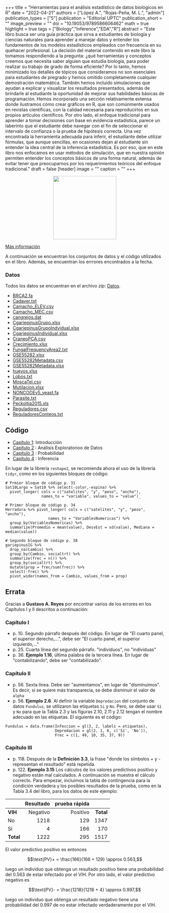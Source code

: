 +++
title = "Herramientas para el análisis estadístico de datos biológicos en R"
date = "2022-04-21"
authors = ["López A.", "Rojas-Peña, M. L.", "admin"]
publication_types = ["5"]
publication = "Editorial UPTC"
publication_short = ""
image_preview = ""
doi = "10.19053/9789586606462"
math = true
highlight = true
tags = ["Biology","Inference","EDA","R"]
abstract = "Este libro busca ser una guía práctica que sirva a estudiantes de biología y ciencias naturales para aprender a manejar datos y entender los fundamentos de los modelos estadísticos empleados con frecuencia en su quehacer profesional. La decisión del material contenido en este libro la tomamos respondiendo a la pregunta: ¿qué herramientas y conceptos creemos que necesita saber alguien que estudia biología, para poder realizar su trabajo de grado de forma eficiente? Por lo tanto, hemos minimizado los detalles de tópicos que consideramos no son esenciales para estudiantes de pregrado y hemos omitido completamente cualquier demostración matemática. También hemos incluido simulaciones que ayudan a explicar y visualizar los resultados presentados, además de brindarle al estudiante la oportunidad de mejorar sus habilidades básicas de programación. Hemos incorporado una sección relativamente extensa donde ilustramos cómo crear gráficos en R, que son comúnmente usados en revistas científicas, con la calidad necesaria para reproducirlos en sus propios artículos científicos.  Por otro lado, el enfoque tradicional para aprender a tomar decisiones con base en evidencia estadística, parece un laberinto que el estudiante debe navegar con el fin de seleccionar el intervalo de confianza o la prueba de hipótesis correcta. Una vez encontrada la herramienta adecuada para inferir, el estudiante debe utilizar fórmulas, que aunque sencillas, en ocasiones dejan al estudiante sin entender la idea central de la inferencia estadística. Es por eso, que en este libro nos enfocamos en usar métodos de simulación, que en nuestra opinión permiten entender los conceptos básicos de una forma natural, además de evitar tener que preocuparnos por los requerimientos teóricos del enfoque tradicional."
draft = false
[header]
image = ""
caption = ""
+++

<center><img src="https://simehbucket.s3.amazonaws.com/images/eb99f18bd6fd3173a377c82e120882d6-medium.jpg" width="200">
</center>

[Más información](https://editorial.uptc.edu.co/gpd-herramientas-para-el-analisis-estadistico-de-datos-biologicos-en-r-9789586606462-62f2be2f3ddd8.html)

A continuación se encuentran los conjuntos de datos y el código  utilizados en el libro. Además, se encuentran los errrores encontrados a la fecha.

### Datos

Todos los datos se encuentran en el archivo zip: [Datos](https://alexrojas.netlify.app/Data/Bio/Datos.zip). 

* [BRCA2.fa](https://alexrojas.netlify.app/Data/Bio/BRCA2.fa)
* [Cadaver.txt](https://alexrojas.netlify.app/Data/Bio/Cadaver.txt)
* [Camacho_ELEV.csv](https://alexrojas.netlify.app/Data/Bio/Camacho_ELEV.csv)
* [Camacho_MEC.csv](https://alexrojas.netlify.app/Data/Bio/Camacho_MEC.csv)
* [cangrejos.dat](https://alexrojas.netlify.app/Data/Bio/cangrejos.dat)
* [CgariepinusGrupo.xlsx](https://alexrojas.netlify.app/Data/Bio/CgariepinusGrupo.xlsx)
* [CgariepinusGrupoIndvidual.xlsx](https://alexrojas.netlify.app/Data/Bio/CgariepinusGrupoIndvidual.xlsx)
* [CgariepinusIndividual.xlsx](https://alexrojas.netlify.app/Data/Bio/CgariepinusIndividual.xlsx)
* [CraneoPCA.csv](https://alexrojas.netlify.app/Data/Bio/CraneoPCA.csv)
* [Crecimiento.xlsx](https://alexrojas.netlify.app/Data/Bio/Crecimiento.xlsx)
* [FungalFrequencyArea2.txt](https://alexrojas.netlify.app/Data/Bio/FungalFrequencyArea2.txt)
* [GSE55282.xlsx](https://alexrojas.netlify.app/Data/Bio/GSE55282.xlsx)
* [GSE55282Metadata.csv](https://alexrojas.netlify.app/Data/Bio/GSE55282Metadata.csv)
* [GSE55282Metadata.xlsx](https://alexrojas.netlify.app/Data/Bio/GSE55282Metadata.xlsx)
* [huevos.xlsx](https://alexrojas.netlify.app/Data/Bio/huevos.xlsx)
* [Lobos.txt](https://alexrojas.netlify.app/Data/Bio/Lobos.txt)
* [MoscaTel.csv](https://alexrojas.netlify.app/Data/Bio/MoscaTel.csv)
* [Mutilacion.xlsx](https://alexrojas.netlify.app/Data/Bio/Mutilacion.xlsx)
* [NONCODEv5_yeast.fa](https://alexrojas.netlify.app/Data/Bio/)
* [Parasite.txt](https://alexrojas.netlify.app/Data/Bio/Parasite.txt)
* [Peckoltia2015.xls](https://alexrojas.netlify.app/Data/Bio/Peckoltia2015.xls)
* [Reguladores.csv](https://alexrojas.netlify.app/Data/Bio/Reguladores.csv)
* [ReguladoresConteos.txt](https://alexrojas.netlify.app/Data/Bio/ReguladoresConteos.txt)


## Código

* [Capítulo 1](https://alexrojas.netlify.app/code/Bio/HAEDBCap1.R): Introducción 
* [Capítulo 2](https://alexrojas.netlify.app/code/Bio/HAEDBCap2.R) : Análisis Exploratorioo de Datos
* [Capítulo 3](https://alexrojas.netlify.app/code/Bio/HAEDBCap3.R) : Probabilidad
* [Capítulo 4](https://alexrojas.netlify.app/code/Bio/HAEDBCap4.R) : Inferencia

En lugar de la librería `reshape2`, se recomienda ahora el uso de la librería `tidyr`, como en los siguientes bloques de código:



```{r}
# Prmier bloque de código p. 31
Sat10Largo = Sat10 %>% select(-color,-espina) %>%
  pivot_longer( cols = c("satelites", "y", "peso", "ancho"),
                names_to = "variable", values_to = "value")_
```


```{r}
# Primer bloque de código p. 34
Herradura %>% pivot_longer( cols = c("satelites", "y", "peso", "ancho"),
                   names_to = "VariablesNumericas") %>%
  group_by(VariablesNumericas) %>%
  summarize(Promedio = mean(value), DesvEst = sd(value), Mediana = median(value))
```

```{r}
# Segundo bloque de código p. 38
gariepinusIG %>%
  drop_na(Cambio) %>%
  group_by(Cambio, socialtrt) %>%
  summarize(frec = n()) %>%
  group_by(socialtrt) %>%
  mutate(prop = frec/sum(frec)) %>%
  select(-frec) %>%
  pivot_wider(names_from = Cambio, values_from = prop)
```

## Errata

Gracias a **Gustavo A. Reyes** por encontrar varios de los errores en los Capítulos I y II descritos a continuación:

### Capítulo I

* p. 10. Segundo párrafo después del código. En lugar de "El cuarto panel, el superior derecho,...", debe ser "El cuarto panel, el superior izquierdo,..."
* p. 25. Cuarta línea del segundo párrafo.  "individuos", no  "individuas"
* p. 36. **Ejemplo 1.16**, última palabra de la tercera línea. En lugar de "contabilizando", debe ser "contabilizado".

### Capítulo II

* p. 56. Sexta línea. Debe ser "aumentamos", en lugar de "disminuimos". Es decir, si se quiere más transparecia, se debe disminuir el valor de `alpha`
* p. 56. **Ejemplo 2.6**. Al definir la variable `Depredacion` del conjunto de datos `Fundulus`, se utilizaron las etiquetas `Si` y `No`. Pero, se debe usar `Sí` y `No` para que la Tabla 2.3 y las figuras 2.10, 2.11 y 2.12 tengan el nombre adecuado en las etiquetas. El siguiente es el código:
```{r}
Fundulus = data.frame(Infeccion = gl(3, 2, labels = etiquetas),
                      Depredacion = gl(2, 1, 6, c('Sí', 'No')),
                      Frec = c(1, 49, 10, 35, 37, 9))
```

### Capítulo III

* p. 118. Después de la **Definición 3.3**, la frase "donde los símbolos + y - representan el resultado" está repetida.
* p. 122. **Ejemplo 3.15** Los cálculos de los valores predictivos positivo y negativo están mal calculados. A continuación se muestra el cálculo correcto.  Para empezar, incluimos la tabla de contingencia para la condición verdadera y los posibles resultados de la prueba, como en la Tabla 3.4 del libro, para los datos de este ejemplo:


|       | **Resultado**  | **prueba rápida**  |     |
|:------|-----------:|---------:|---------:| 
| **VIH**   | Negativo   | Positivo | **Total** |
| No    | 1218       | 129      | 1347  |
| Sí    | 4          | 166      | 170   |
| **Total** | 1222       | 295      | 1517  |

El valor predictivo positivo es entonces

$$\text{PV}+ = \frac{166}{166 + 129} \approx 0.563,$$

luego un individuo que obtenga un resultado positivo tiene una probabilidad del 0.563 de estar infectado por el VIH. Por otro lado, el valor predictivo negativo es 

$$\text{PV}- = \frac{1218}{1218 + 4} \approx 0.997,$$

luego un individuo que obtenga un resultado negativo tiene una probabilidad del 0.997 de no estar infectado verdaderamente por el VIH.

